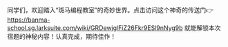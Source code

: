 同学们，欢迎踏入“斑马编程教室”的奇妙世界。点击访问这个神奇的传送门👉 https://banma-school.sg.larksuite.com/wiki/GRDewjglFiZ26Fkr9ESl9nNyg9b 
就能解锁本次宿题的神秘内容！认真完成，期待佳作！